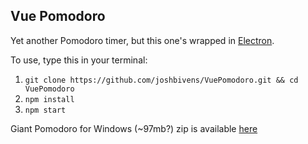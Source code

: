 ## Vue Pomodoro
Yet another Pomodoro timer, but this one's wrapped in [Electron](https://github.com/atom/electron).

To use, type this in your terminal:
1. `git clone https://github.com/joshbivens/VuePomodoro.git && cd VuePomodoro`
2. `npm install`
3. `npm start`

Giant Pomodoro for Windows (~97mb?) zip is available [here](https://s3-us-west-2.amazonaws.com/jbivenspomo/Pomodoro-win32-x64.zip)